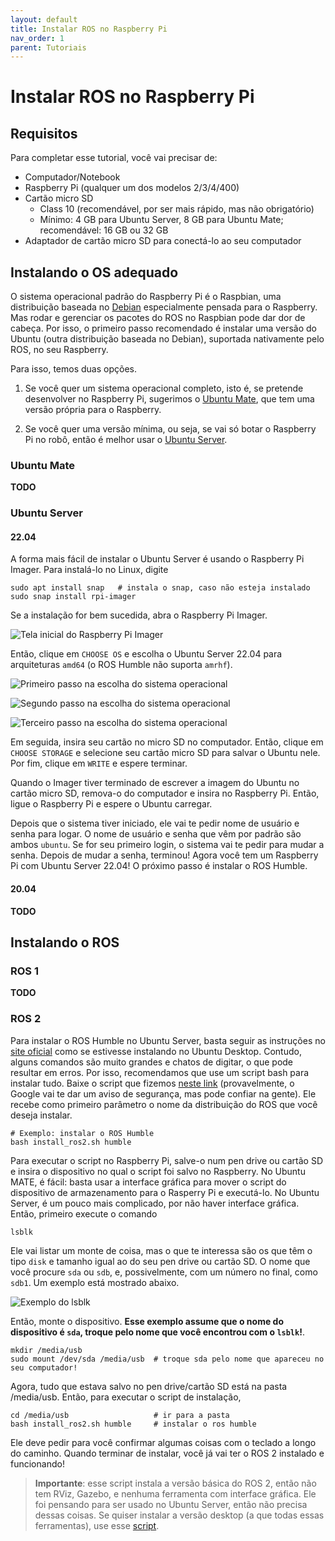 ```yaml
---
layout: default
title: Instalar ROS no Raspberry Pi
nav_order: 1
parent: Tutoriais
---
```


# Instalar ROS no Raspberry Pi
## Requisitos
Para completar esse tutorial, você vai precisar de:
- Computador/Notebook
- Raspberry Pi (qualquer um dos modelos 2/3/4/400)
- Cartão micro SD
    - Class 10 (recomendável, por ser mais rápido, mas não obrigatório)
    - Mínimo: 4 GB para Ubuntu Server, 8 GB para Ubuntu Mate; recomendável: 16 GB ou 32 GB
- Adaptador de cartão micro SD para conectá-lo ao seu computador

## Instalando o OS adequado
O sistema operacional padrão do Raspberry Pi é o Raspbian, uma distribuição baseada no [Debian](https://www.debian.org/) especialmente pensada para o Raspberry. Mas rodar e gerenciar os pacotes do ROS no Raspbian pode dar dor de cabeça. Por isso, o primeiro passo recomendado é instalar uma versão do Ubuntu (outra distribuição baseada no Debian), suportada nativamente pelo ROS, no seu Raspberry.

Para isso, temos duas opções. 

1) Se você quer um sistema operacional completo, isto é, se pretende desenvolver no Raspberry Pi, sugerimos o [Ubuntu Mate](https://ubuntu-mate.org/), que tem uma versão própria para o Raspberry.

2) Se você quer uma versão mínima, ou seja, se vai só botar o Raspberry Pi no robô, então é melhor usar o [Ubuntu Server](https://ubuntu.com/tutorials/install-ubuntu-server#1-overview).

### Ubuntu Mate
**TODO**

### Ubuntu Server
#### 22.04
A forma mais fácil de instalar o Ubuntu Server é usando o Raspberry Pi Imager. Para instalá-lo no Linux, digite

```
sudo apt install snap   # instala o snap, caso não esteja instalado
sudo snap install rpi-imager
```

Se a instalação for bem sucedida, abra o Raspberry Pi Imager.

![Tela inicial do Raspberry Pi Imager](/avantdocs/assets/images/tutorials/ros_rasppi/imager_home.png)

Então, clique em `CHOOSE OS` e escolha o Ubuntu Server 22.04 para arquiteturas `amd64` (o ROS Humble não suporta `amrhf`).

![Primeiro passo na escolha do sistema operacional](/avantdocs/assets/images/tutorials/ros_rasppi/imager_os_step1.png)

![Segundo passo na escolha do sistema operacional](/avantdocs/assets/images/tutorials/ros_rasppi/imager_os_step2.png)

![Terceiro passo na escolha do sistema operacional](/avantdocs/assets/images/tutorials/ros_rasppi/imager_os_step3.png)

Em seguida, insira seu cartão no micro SD no computador. Então, clique em `CHOOSE STORAGE` e selecione seu cartão micro SD para salvar o Ubuntu nele. Por fim, clique em `WRITE` e espere terminar.

Quando o Imager tiver terminado de escrever a imagem do Ubuntu no cartão micro SD, remova-o do computador e insira no Raspberry Pi. Então, ligue o Raspberry Pi e espere o Ubuntu carregar.

Depois que o sistema tiver iniciado, ele vai te pedir nome de usuário e senha para logar. O nome de usuário e senha que vêm por padrão são ambos `ubuntu`. Se for seu primeiro login, o sistema vai te pedir para mudar a senha. Depois de mudar a senha, terminou! Agora você tem um Raspberry Pi com Ubuntu Server 22.04! O próximo passo é instalar o ROS Humble.

#### 20.04
**TODO**

## Instalando o ROS
### ROS 1
**TODO**

### ROS 2
Para instalar o ROS Humble no Ubuntu Server, basta seguir as instruções no [site oficial](http://docs.ros.org.ros.informatik.uni-freiburg.de/en/humble/Installation/Ubuntu-Install-Debians.html) como se estivesse instalando no Ubuntu Desktop. Contudo, alguns comandos são muito grandes e chatos de digitar, o que pode resultar em erros. Por isso, recomendamos que use um script bash para instalar tudo. Baixe o script que fizemos [neste link](https://drive.google.com/uc?export=download&id=1gVz1G-KqCqOMb2CN7-0L-HLPz_UIy5Hd) (provavelmente, o Google vai te dar um aviso de segurança, mas pode confiar na gente). Ele recebe como primeiro parâmetro o nome da distribuição do ROS que você deseja instalar.

```
# Exemplo: instalar o ROS Humble
bash install_ros2.sh humble
```

Para executar o script no Raspberry Pi, salve-o num pen drive ou cartão SD e insira o dispositivo no qual o script foi salvo no Raspberry. No Ubuntu MATE, é fácil: basta usar a interface gráfica para mover o script do dispositivo de armazenamento para o Rasperry Pi e executá-lo. No Ubuntu Server, é um pouco mais complicado, por não haver interface gráfica. Então, primeiro execute o comando

```
lsblk
```

Ele vai listar um monte de coisa, mas o que te interessa são os que têm o tipo `disk` e tamanho igual ao do seu pen drive ou cartão SD. O nome que você procure `sda` ou `sdb`, e, possivelmente, com um número no final, como `sdb1`. Um exemplo está mostrado abaixo.

![Exemplo do lsblk](/avantdocs/assets/images/tutorials/ros_rasppi/find_drive.png)

Então, monte o dispositivo. **Esse exemplo assume que o nome do dispositivo é `sda`, troque pelo nome que você encontrou com o `lsblk`!**.

```
mkdir /media/usb
sudo mount /dev/sda /media/usb  # troque sda pelo nome que apareceu no seu computador!
```

Agora, tudo que estava salvo no pen drive/cartão SD está na pasta /media/usb. Então, para executar o script de instalação,

```
cd /media/usb                   # ir para a pasta
bash install_ros2.sh humble     # instalar o ros humble
```

Ele deve pedir para você confirmar algumas coisas com o teclado a longo do caminho. Quando terminar de instalar, você já vai ter o ROS 2 instalado e funcionando!

> **Importante**: esse script instala a versão básica do ROS 2, então não tem RViz, Gazebo, e nenhuma ferramenta com interface gráfica. Ele foi pensando para ser usado no Ubuntu Server, então não precisa dessas coisas. Se quiser instalar a versão desktop (a que todas essas ferramentas), use esse [script](https://drive.google.com/uc?export=download&id=1h29pv2KkwFuNNKKnq_X-4k9W9TIir0Vq).
